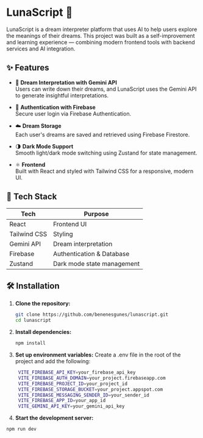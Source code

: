 # LunaScript 🌙

LunaScript is a dream interpreter platform that uses AI to help users explore the meanings of their dreams. This project was built as a self-improvement and learning experience — combining modern frontend tools with backend services and AI integration.

## ✨ Features

- 🔮 **Dream Interpretation with Gemini API**  
  Users can write down their dreams, and LunaScript uses the Gemini API to generate insightful interpretations.

- 🔐 **Authentication with Firebase**  
  Secure user login via Firebase Authentication.

- ☁️ **Dream Storage**  
  Each user's dreams are saved and retrieved using Firebase Firestore.

- 🌗 **Dark Mode Support**  
  Smooth light/dark mode switching using Zustand for state management.

- ⚛️ **Frontend**  
  Built with React and styled with Tailwind CSS for a responsive, modern UI.

## 🚀 Tech Stack

| Tech        | Purpose                            |
|-------------|------------------------------------|
| React       | Frontend UI                        |
| Tailwind CSS| Styling                            |
| Gemini API  | Dream interpretation               |
| Firebase    | Authentication & Database          |
| Zustand     | Dark mode state management         |

## 🛠️ Installation

1. **Clone the repository:**
   ```bash
   git clone https://github.com/benenesgunes/lunascript.git
   cd lunascript
   ```
2. **Install dependencies:**
   ```bash
   npm install
   ```
3. **Set up environment variables:**
   Create a .env file in the root of the project and add the following:
   ```bash
    VITE_FIREBASE_API_KEY=your_firebase_api_key
    VITE_FIREBASE_AUTH_DOMAIN=your_project.firebaseapp.com
    VITE_FIREBASE_PROJECT_ID=your_project_id
    VITE_FIREBASE_STORAGE_BUCKET=your_project.appspot.com
    VITE_FIREBASE_MESSAGING_SENDER_ID=your_sender_id
    VITE_FIREBASE_APP_ID=your_app_id
    VITE_GEMINI_API_KEY=your_gemini_api_key
   ```
4. **Start the development server:**
  ```bash
  npm run dev
  ```


   
